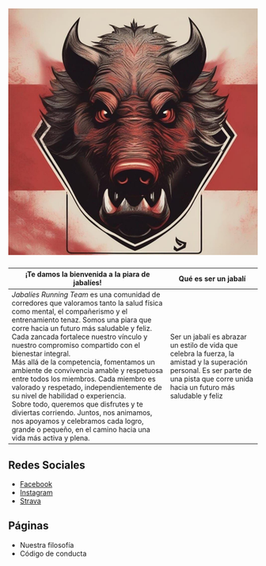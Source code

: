 # ![logo](assets/logo_jabalies.jpg)

| ¡Te damos la bienvenida a la piara de jabalíes! | Qué es ser un jabalí |
| --- | --- |
| _Jabalíes Running Team_ es una comunidad de corredores que valoramos tanto la salud física como mental, el compañerismo y el entrenamiento tenaz. Somos una piara que corre hacia un futuro más saludable y feliz. Cada zancada fortalece nuestro vínculo y nuestro compromiso compartido con el bienestar integral. <br/> Más allá de la competencia, fomentamos un ambiente de convivencia amable y respetuosa entre todos los miembros. Cada miembro es valorado y respetado, independientemente de su nivel de habilidad o experiencia. <br/> Sobre todo, queremos que disfrutes y te diviertas corriendo. Juntos, nos animamos, nos apoyamos y celebramos cada logro, grande o pequeño, en el camino hacia una vida más activa y plena. | Ser un jabalí es abrazar un estilo de vida que celebra la fuerza, la amistad y la superación personal. Es ser parte de una pista que corre unida hacia un futuro más saludable y feliz |

## Redes Sociales

- [Facebook
](https://facebook.com/61556552277569/)
- [Instagram](https://www.instagram.com/jabalies_running_team_/)
- [Strava](https://www.strava.com/clubs/jabalies)

## Páginas

- Nuestra filosofía
- Código de conducta
